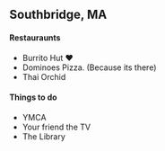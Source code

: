 ## Southbridge, MA  

#### Restauraunts
* Burrito Hut :heart:
* Dominoes Pizza.  (Because its there)
* Thai Orchid

#### Things to do
* YMCA
* Your friend the TV
* The Library
